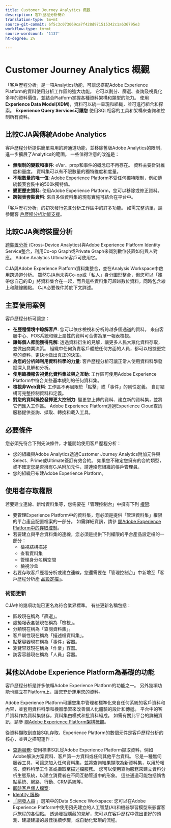 ```yaml
---
title: Customer Journey Analytics 概觀
description: 客戶歷程分析簡介
translation-type: tm+mt
source-git-commit: 6f5c3c073069ca7f428d971515342c1a636795e3
workflow-type: tm+mt
source-wordcount: '1137'
ht-degree: 2%

---
```



# Customer Journey Analytics 概觀

「客戶歷程分析」是一項Analytics功能，可讓您搭配Adobe Experience Platform的資料使用分析工作區的強大功能。 它可以劃分、篩選、查詢及視覺化多年的資料價值，並結合Platform掌握各種資料架構和類型的能力。 使用 **Experience Data Model(XDM)**，資料可以統一呈現和組織，並可進行組合和探索。 **Experience Query Services可讓您** 使用SQL相容的工具和架構來查詢和控制所有資料。

## 比較CJA與傳統Adobe Analytics

客戶歷程分析提供簡單易用的跨通道功能，並移除舊版Adobe Analytics的限制，進一步擴展了Analytics的範圍。 一些值得注意的改進是：

* **無限制的變數和事件**: eVar、prop和事件的概念已不再存在。 資料主要針對維度和量度。 資料集可以有不限數量的獨特維度和度量。
* **不限數量的唯一值**: Adobe Experience Platform不受任何獨特限制，例如傳統報表套裝中的500k獨特值。
* **變更歷史資料**: 使用Adobe Experience Platform，您可以移除或修正資料。
* **跨報表套裝資料**: 來自多個資料集的現有實施可結合在平台中。

「客戶歷程分析」的初次發行包含分析工作區中的許多功能。 如需完整清單，請參閱客 [戶歷程分析功能支援](cja-aa.md)。

## 比較CJA與跨裝置分析

[跨裝置分析](https://docs.adobe.com/content/help/zh-Hant/analytics/components/cda/cda-home.html) (Cross-Device Analytics)與Adobe Experience Platform Identity Service整合，利用Co-op Graph或Private Graph來識別數位裝置如何與人對應。 Adobe Analytics Ultimate客戶可使用它。

CJA與Adobe Experience Platform資料集整合，並在Analysis Workspace中啟用跨通道分析。 雖然CJA尚未與Co-op或「私人」身分圖形整合，但您可以「攜帶您自己的ID」將資料集合在一起，而且這些資料集可超越數位資料，同時包含線上和離線觸點。 CJA必要條件將於下文詳述。

## 主要使用案例

客戶歷程分析可讓您：

* **在歷程情境中瞭解客戶**: 您可以依序檢視和分析跨越多個通道的資料。 來自客服中心、POS系統和線上屬性的資料可合併為單一報表檢視。
* **讓每個人都能獲得見解**: 透過資料衍生的見解，讓更多人民大眾化資料存取，並做出商業決策。 組織中任何負責客戶體驗任何方面的人員，都可以根據更完整的資料，更快地做出真正的決策。
* **為您的分析師利用資料科學的力量**: 客戶歷程分析可讓正常人使用資料科學發掘深入見解和分析。
* **使用臨機報告視覺化資料集並與之互動**: 工作區可使用Adobe Experience Platform中符合某些基本規則的任何資料集。
* **檢視非Web資料**: 工作區不再局限於「點擊」或「事件」的剛性定義。 自訂結構可完整控制資料和定義。
* **對您的資料操控發揮更大控制力**: 變更您上傳的資料、建立新的資料集，並將它們匯入工作區。 Adobe Experience Platform透過Experience Cloud查詢服務提供查詢、擷取、轉換和載入工具。

## 必要條件

您必須先符合下列先決條件，才能開始使用客戶歷程分析：

* 您的組織與Adobe Analytics透過Customer Journey Analytics附加元件與Select、Prime或Ultimate簽訂有效合約。 如果您不確定您擁有的合約類型，或不確定您是否擁有CJA附加元件，請連絡您組織的帳戶管理員。
* 您的組織已布建Adobe Experience Platform。

## 使用者存取權限

若要建立連線、新增資料集等，您需要在「管理控制台」中擁有下列 [權限](https://adminconsole.adobe.com/enterprise/):

* 要管理Experience Platform中的資料集，您必須是提供「管理資料集」權限的平台產品配置檔案的一部分。 如需詳細資訊，請參 [閱Adobe Experience Platform中的存取控制](https://www.adobe.io/apis/experienceplatform/home/permissions-and-sandboxes/permissions-and-sandboxes.html#!api-specification/markdown/narrative/technical_overview/access-control/access-control-overview.md)。
* 若要建立與平台資料集的連線，您必須是提供下列權限的平台產品設定檔的一部分：
   * 檢視結構描述
   * 查看資料集
   * 管理身分名稱空間
   * 檢視沙盒
* 若要存取客戶歷程分析或建立連線，您還需要在「管理控制台」中新增至「客戶歷程分析產 [品設定檔」](https://adminconsole.adobe.com/enterprise/)。

### 術語更新

CJA中的幾項功能已更名為符合業界標準。 有些更新名稱包括：

* 區段現在稱為「篩選」。
* 虛擬報表套裝現在稱為「檢視」。
* 分類現在稱為「查閱資料集」。
* 客戶屬性現在稱為「描述檔資料集」。
* 點擊容器現在稱為「事件」容器。
* 瀏覽容器現在稱為「作業」容器。
* 訪客容器現在稱為「人員」容器。

## 其他以Adobe Experience Platform為基礎的功能

客戶歷程分析是許多依賴Adobe Experience Platform的功能之一。 另外幾項功能也建立在Platform上，讓您充份運用您的資料。

Adobe Experience Platform可讓您集中管理和標準化來自任何系統的客戶資料和內容，並套用資料科學和機器學習來改善個人化體驗的設計和傳遞。 平台中的客戶資料作為資料集儲存，資料集由模式和批資料組成。 如需有關此平台的詳細資訊，請參 [閱Adobe Experience Platform架構概觀](https://www.adobe.io/apis/experienceplatform/home/overview.html)。

從資料擷取到直接SQL存取，Experience Platform的數個元件是客戶歷程分析的核心，並與之搭配運作：

* [查詢服務](https://www.adobe.io/apis/experienceplatform/home/query-service/sql-reference.html): 使用標準SQL從Adobe Experience Platform擷取資料，例如Adobe解決方案資料、客戶第一方資料或任何其他平台資料。 它是一種無伺服器工具，可讓您加入任何資料集，並將查詢結果擷取為新資料集，以用於報告、資料科學工作區或擷取至描述檔服務。 您可以使用查詢服務來建立資料分析生態系統，以建立消費者在不同互動管道中的形象。 這些通道可能包括銷售點系統、網路、行動、CRM系統等。
* [即時客戶個人檔案](https://www.adobe.io/apis/experienceplatform/home/profile-identity-segmentation/profile-identity-segmentation-services.html#!api-specification/markdown/narrative/technical_overview/unified_profile_architectural_overview/unified_profile_architectural_overview.md):
* [Identity 服務](https://www.adobe.io/apis/experienceplatform/home/profile-identity-segmentation/profile-identity-segmentation-services.html#!api-specification/markdown/narrative/technical_overview/identity_services_architectural_overview/identity_services_architectural_overview.md):
* [「開發人員](https://www.adobe.io/apis/experienceplatform/home/data-science-workspace.html) 」選項中的Data Science Workspace: 您可以在Adobe Experience Platform中使用預先建立的人工智慧(AI)和機器學習模型來影響客戶旅程的各個點。 透過發掘隱藏的見解，您可以在客戶歷程中做出更好的預測、建議建議的最佳後續步驟，或自動化繁瑣的流程。
